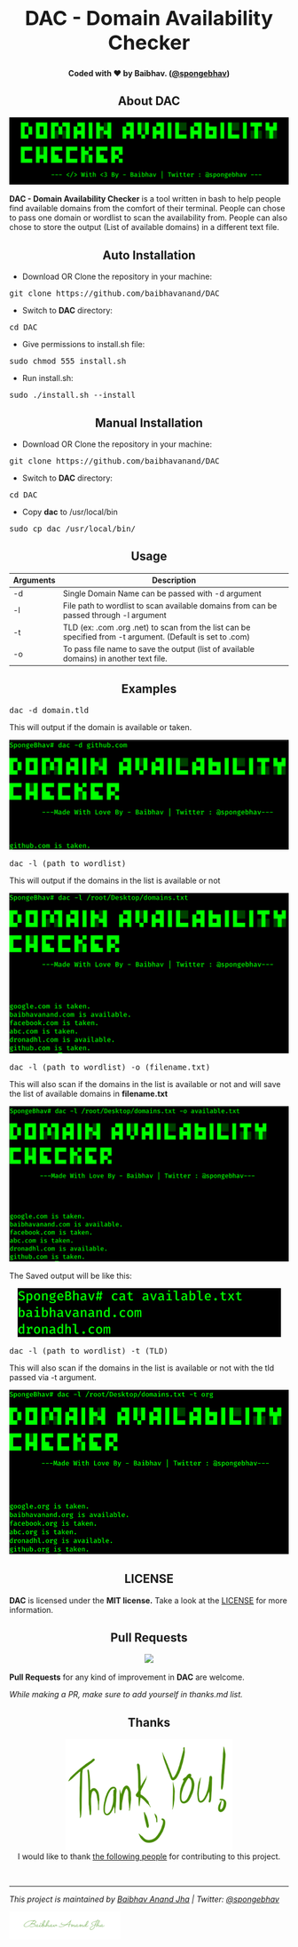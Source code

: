 <h1 align="center" style="font-size:36px;font-weight:bold;">
        DAC - Domain Availability Checker<br>
</h1>

<h4 align="center">
  <strong> Coded with ❤️ by Baibhav. (<a href='https://twitter.com/spongebhav' target="_blank">@spongebhav</a>)</strong>
</h4>

<h2 align="center">
  <strong>About DAC</strong>
 </h2>
 
<p align="center">
<img src="images/dac.png">
</p>

<strong>DAC - Domain Availability Checker</strong> is a tool written in bash to help people find available domains from the comfort of their terminal. People can chose to pass one domain or wordlist to scan the availability from. People can also chose to store the output (List of available domains) in a different text file.

<h2 align="center">
  <strong>Auto Installation</strong>
 </h2>
 
 * Download OR Clone the repository in your machine:
<pre>git clone https://github.com/baibhavanand/DAC</pre>

* Switch to **DAC** directory:
<pre>cd DAC</pre>

* Give permissions to install.sh file:
<pre>sudo chmod 555 install.sh</pre>

* Run install.sh:
<pre>sudo ./install.sh --install</pre>

<h2 align="center">
  <strong>Manual Installation</strong>
 </h2>

* Download OR Clone the repository in your machine:
<pre>git clone https://github.com/baibhavanand/DAC</pre>

* Switch to **DAC** directory:
<pre>cd DAC</pre>

* Copy **dac** to /usr/local/bin
<pre>sudo cp dac /usr/local/bin/</pre>

<h2 align="center">
  <strong>Usage</strong>
 </h2>
 
  Arguments    | Description
------------- |-------------
-d            | Single Domain Name can be passed with -d argument
-l            | File path to wordlist to scan available domains from can be passed through -l argument
-t            | TLD (ex: .com .org .net) to scan from the list can be specified from -t argument. (Default is set to .com)
-o            | To pass file name to save the output (list of available domains) in another text file.



<h2 align="center">
  <strong>Examples</strong>
 </h2>
 
   <pre>dac -d domain.tld</pre>
  This will output if the domain is available or taken.
  
  <p align="center">
    <img src="images/singledomain.png">
</p>

  <pre>dac -l (path to wordlist)</pre>
  This will output if the domains in the list is available or not
  
  <p align="center">
    <img src="images/list.png">
</p>

  <pre>dac -l (path to wordlist) -o (filename.txt)</pre>
  This will also scan if the domains in the list is available or not and will save the list of available domains in **filename.txt**
  
  <p align="center">
    <img src="images/output.png">
</p>

The Saved output will be like this:
  <p align="center">
    <img src="images/outputpreview.png">
</p>
        
  <pre>dac -l (path to wordlist) -t (TLD)</pre>
  This will also scan if the domains in the list is available or not with the tld passed via -t argument.
  
  <p align="center">
    <img src="images/tld.png">
</p>    

<h2 align="center">
  <strong>LICENSE</strong>
 </h2>
 
 **DAC** is licensed under the **MIT license.** Take a look at the [LICENSE](https://github.com/baibhavanand/dac/blob/main/LICENSE) for more information.
 
 <h2 align="center">
  <strong>Pull Requests</strong>
 </h2>
<p align="center">
    <a href="https://github.com/baibhavanand/dac/pulls"><img src="https://img.shields.io/badge/PRs-welcome-brightgreen.svg?style=flat-square"></a>
</p>

<strong>Pull Requests</strong> for any kind of improvement in **DAC** are welcome.

*While making a PR, make sure to add yourself in thanks.md list.*


<h2 align="center">
  <strong>Thanks</strong>
 </h2>
<p align="center">
<img src="https://github.com/baibhavanand/dac/blob/main/images/Thank%20you.png" width="300" height="200"><br>
I would like to thank <a href="https://github.com/baibhavanand/dac/blob/main/thanks.md">the following people</a> for contributing to this project.</p>

<br>
<hr>
<i>This project is maintained by <a href="https://github.com/baibhavanand">Baibhav Anand Jha</a> | Twitter: <a href="https://twitter.com/spongebhav">@spongebhav</a></i>

<a href="https://twitter.com/spongebhav"><img src="images/signaturegreen.png" width="200" height="50"></a>
